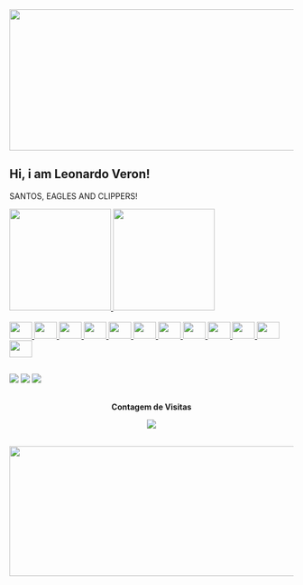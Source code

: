 <img src="https://user-images.githubusercontent.com/74038190/213760718-ca064723-1c29-4b82-985c-aadc7f57c090.gif" width="1000" height="250">

## Hi, i am Leonardo Veron! 
SANTOS, EAGLES AND CLIPPERS!
<div>
  <a href="https://github.com/luuizaribass">
  <img height="180em" src="https://github-readme-stats.vercel.app/api?username=Veron1405&show_icons=true&theme=dark&include_all_commits=true&count_private=true"/>   
  <img height="180em" src="https://github-readme-stats.vercel.app/api/top-langs/?username=Veron1405&layout=compact&langs_count=6&theme=dark"/>
</div>

<br>

  <div>
    <img height="30" width="40" src="https://cdn.jsdelivr.net/gh/devicons/devicon@latest/icons/python/python-original.svg"/>
    <img height="30" width="40" src="https://cdn.jsdelivr.net/gh/devicons/devicon@latest/icons/php/php-original.svg"/>
    <img height="30" width="40" src="https://cdn.jsdelivr.net/gh/devicons/devicon@latest/icons/mysql/mysql-original.svg" />
    <img height="30" width="40"src="https://cdn.jsdelivr.net/gh/devicons/devicon@latest/icons/canva/canva-original.svg"/>
    <img height="30" width="40" src="https://cdn.jsdelivr.net/gh/devicons/devicon@latest/icons/figma/figma-original.svg"/>
    <img height="30" width="40" src="https://cdn.jsdelivr.net/gh/devicons/devicon@latest/icons/html5/html5-original.svg"/>
    <img height="30" width="40" src="https://cdn.jsdelivr.net/gh/devicons/devicon@latest/icons/css3/css3-original.svg"/>
    <img height="30" width="40" src="https://cdn.jsdelivr.net/gh/devicons/devicon@latest/icons/javascript/javascript-original.svg"/>
    <img height="30" width="40" src="https://cdn.jsdelivr.net/gh/devicons/devicon@latest/icons/react/react-original.svg"/>
    <img height="30" width="40" src="https://cdn.jsdelivr.net/gh/devicons/devicon@latest/icons/c/c-original.svg"/>
    <img height="30" width="40" src="https://cdn.jsdelivr.net/gh/devicons/devicon@latest/icons/cplusplus/cplusplus-original.svg" />
    <img height="30" width="40" src="https://cdn.jsdelivr.net/gh/devicons/devicon@latest/icons/csharp/csharp-original.svg"/>
  </div>

##
 
<div> 
  <a href="https://www.instagram.com/l.veron14" target="_blank"><img src="https://img.shields.io/badge/-Instagram-%23E4405F?style=for-the-badge&logo=instagram&logoColor=white" target="_blank"></a>
  <a href = "mailto:leonardoveron1405@gmail.com"><img src="https://img.shields.io/badge/-Gmail-%23333?style=for-the-badge&logo=gmail&logoColor=white" target="_blank"></a>
  <a href="https://www.linkedin.com/in/leonardo-veron-dias-b08612356/" target="_blank"><img src="https://img.shields.io/badge/-LinkedIn-%230077B5?style=for-the-badge&logo=linkedin&logoColor=white" target="_blank"></a>
</div>

<div align="center">
<br><p align="center"><b>Contagem de Visitas</b></p>  
<p align="center"><img align="center" src="https://profile-counter.glitch.me/Veron1405}/count.svg" /></p> 
<br></div>

<img src="https://user-images.githubusercontent.com/74038190/212284136-03988914-d899-44b4-b1d9-4eeccf656e44.gif" width="1000" height="230">
